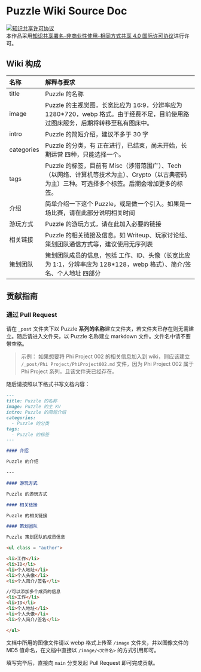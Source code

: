 # Puzzle Wiki Source Doc

<a rel="license" href="http://creativecommons.org/licenses/by-nc-sa/4.0/"><img alt="知识共享许可协议" style="border-width:0" src="https://i.creativecommons.org/l/by-nc-sa/4.0/88x31.png" /></a><br />本作品采用<a rel="license" href="http://creativecommons.org/licenses/by-nc-sa/4.0/">知识共享署名-非商业性使用-相同方式共享 4.0 国际许可协议</a>进行许可。

## Wiki 构成

|名称|解释与要求|
|:---|:----|
|title|Puzzle 的名称|
|image|Puzzle 的主视觉图，长宽比应为 16:9，分辨率应为 1280*720，webp 格式。由于经费不足，目前使用路过图床服务，后期将转移至私有图床中。|
|intro|Puzzle 的简短介绍，建议不多于 30 字|
|categories|Puzzle 的分类，有 正在进行，已结束，尚未开始，长期运营 四种，只能选择一个。|
|tags|Puzzle 的标签，目前有 Misc（涉猎范围广）、Tech（以网络、计算机等技术为主）、Crypto（以古典密码为主）三种。可选择多个标签。后期会增加更多的标签。|
|介绍|简单介绍一下这个 Puzzle，或是做一个引入。如果是一场比赛，请在此部分说明相关时间|
|游玩方式|Puzzle 的游玩方式，请在此加入必要的链接|
|相关链接|Puzzle 的相关链接及信息。如 Writeup、玩家讨论组、策划团队通信方式等，建议使用无序列表|
|策划团队|策划团队成员的信息，包括 工作、ID、头像（长宽比应为 1:1，分辨率应为 128*128，webp 格式）、简介/签名、个人地址 四部分|

## 贡献指南

### 通过 Pull Request

请在 `_post` 文件夹下以 Puzzle **系列的名称**建立文件夹，若文件夹已存在则无需建立。随后请进入文件夹，以 Puzzle 名称建立 markdown 文件。文件名中请不要带空格。

> 示例：
> 如果想要将 Phi Project 002 的相关信息加入到 wiki，则应该建立 `/_post/Phi Project/PhiProject002.md` 文件，因为 Phi Project 002 属于 Phi Project 系列，且该文件夹已经存在。

随后请按照以下格式书写文档内容：

```markdown
---
title: Puzzle 的名称
image: Puzzle 的主 KV
intro: Puzzle 的简短介绍
categories: 
  - Puzzle 的分类
tags:
  - Puzzle 的标签
---

#### 介绍

Puzzle 的介绍

---

#### 游玩方式

Puzzle 的游玩方式

#### 相关链接

Puzzle 的相关链接

#### 策划团队

Puzzle 策划团队的成员信息

<ul class = "author">

<li>工作</li>
<li>ID</li>
<li>个人地址</li>
<li>个人头像</li>
<li>个人简介/签名</li>

//可以添加多个成员的信息
<li>工作</li>
<li>ID</li>
<li>个人地址</li>
<li>个人头像</li>
<li>个人简介/签名</li>

</ul>
```

文档中所用的图像文件请以 webp 格式上传至 `/image` 文件夹，并以图像文件的 MD5 值命名，在文档中直接以 `/image/<文件名>` 的方式引用即可。

填写完毕后，直接向 `main` 分支发起 Pull Request 即可完成贡献。